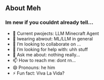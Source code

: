 ## About Meh

### Im new if you couldnt already tell...
- 🔭 Current pwojects:  LLM Minecraft Agent
- 🌱 lwearing abwout: ML/LLM in general
- 👯 I’m looking to collaborate on ...
- 🤔 I’m looking for help with: uhh stuff
- 💬 Ask me about: nothing really...
- 📫 How to reach me: dont rn...
- 😄 Pronouns: he him
- ⚡ Fun fact: Viva La Vida?
